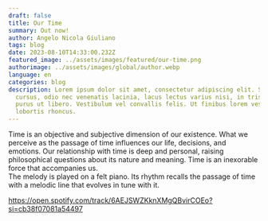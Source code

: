 ```yaml
---
draft: false
title: Our Time
summary: Out now!
author: Angelo Nicola Giuliano
tags: blog
date: 2023-08-10T14:33:00.232Z
featured_image: ../assets/images/featured/our-time.png
authorimage: ../assets/images/global/author.webp
language: en
categories: blog
description: Lorem ipsum dolor sit amet, consectetur adipiscing elit. Sed
  cursus, odio nec venenatis lacinia, lacus lectus varius nisi, in tristique mi
  purus ut libero. Vestibulum vel convallis felis. Ut finibus lorem vestibulum
  lobortis rhoncus.
---
```

<!--StartFragment-->

Time is an objective and subjective dimension of our existence. What we perceive as the passage of time influences our life, decisions, and emotions. Our relationship with time is deep and personal, raising philosophical questions about its nature and meaning. Time is an inexorable force that accompanies us.\
The melody is played on a felt piano. Its rhythm recalls the passage of time with a melodic line that evolves in tune with it.

<https://open.spotify.com/track/6AEJSWZKknXMgQBvirCOEo?si=cb38f07081a54497>

<!--EndFragment-->